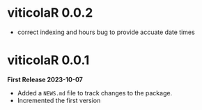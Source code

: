 # viticolaR 0.0.2
 * correct indexing and hours bug to provide accuate date times

# viticolaR 0.0.1
**First Release 2023-10-07**
* Added a `NEWS.md` file to track changes to the package.
* Incremented the first version
